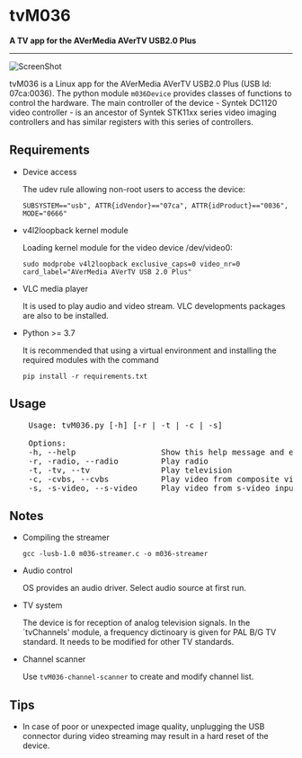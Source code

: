 # tvM036
**A TV app for the AVerMedia AVerTV USB2.0 Plus**

---

![ScreenShot](http://burabizim.org.tr/tvM036/Screenshot-tvM036.png) 


tvM036 is a Linux app for the AVerMedia AVerTV USB2.0 Plus (USB Id: 07ca:0036). The python module `m036Device`  provides classes of functions to control the hardware. The main controller of the device - Syntek DC1120 video controller - is an ancestor of Syntek STK11xx series video imaging controllers and has similar registers with this series of controllers. 

## Requirements

- Device access
    
    The udev rule allowing non-root users to access the device:

    `SUBSYSTEM=="usb", ATTR{idVendor}=="07ca", ATTR{idProduct}=="0036", MODE="0666"`

- v4l2loopback kernel module

    Loading kernel module for the video device /dev/video0:
    
    `sudo modprobe v4l2loopback exclusive_caps=0 video_nr=0 card_label="AVerMedia AVerTV USB 2.0 Plus"`

- VLC media player
    
    It is used to play audio and video stream. VLC developments packages are also to be installed.
    
- Python >= 3.7
   
    It is recommended that using a virtual environment and installing the required modules with the command
   
    `pip install -r requirements.txt`
    
## Usage

<pre>
    Usage: tvM036.py [-h] [-r | -t | -c | -s]

    Options:
    -h, --help                  Show this help message and exit
    -r, -radio, --radio         Play radio
    -t, -tv, --tv               Play television
    -c, -cvbs, --cvbs           Play video from composite video input
    -s, -s-video, --s-video     Play video from s-video input                         
</pre>

## Notes

- Compiling the streamer
    
    `gcc -lusb-1.0 m036-streamer.c -o m036-streamer`

- Audio control

    OS provides an audio driver. Select audio source at first run.
    
- TV system 

    The device is for reception of analog television signals. In the `tvChannels' module, a frequency dictinoary is given for PAL B/G TV standard.
    It needs to be modified for other TV standards.

- Channel scanner

    Use `tvM036-channel-scanner` to create and modify channel list.

## Tips
    
- In case of poor or unexpected image quality, unplugging the USB connector during video streaming may result in a hard reset of the device.
